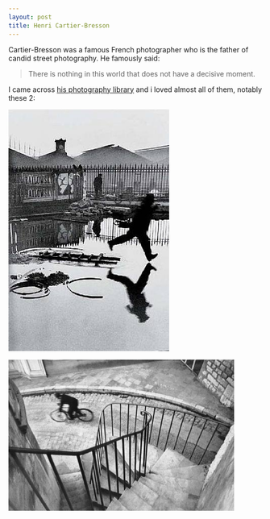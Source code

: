```yaml
---
layout: post
title: Henri Cartier-Bresson
---
```


Cartier-Bresson was a famous French photographer who is the father of candid street photography. He famously said:

> There is nothing in this world that does not have a decisive moment.

I came across [his photography library](http://www.artpages.org.ua/index.php?option=com_datsogallery&Itemid=104&func=viewcategory&catid=10) and i loved almost all of them, notably these 2:

![](/img/catier-bresson2.jpg)

![](/img/catier-bresson1.jpg)
